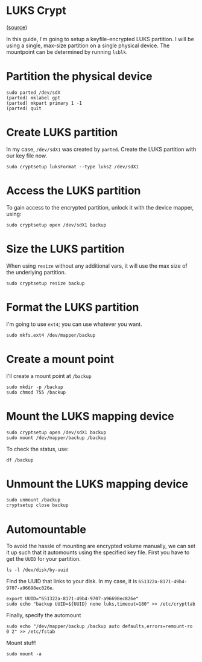 # LUKS Crypt

([source](https://gist.github.com/naomik/5428370))

In this guide, I'm going to setup a keyfile-encrypted LUKS partition. I will be using a single, max-size partition on a single physical device. The mountpoint can be determined by running `lsblk`.

# Partition the physical device

```console
sudo parted /dev/sdX
(parted) mklabel gpt
(parted) mkpart primary 1 -1
(parted) quit
```

# Create LUKS partition

In my case, `/dev/sdX1` was created by `parted`. Create the LUKS partition with our key file now.

```console
sudo cryptsetup luksFormat --type luks2 /dev/sdX1
```

# Access the LUKS partition

To gain access to the encrypted partition, unlock it with the device mapper, using:

```console
sudo cryptsetup open /dev/sdX1 backup
```

# Size the LUKS partition

When using `resize` without any additional vars, it will use the max size of the underlying partition.

```console
sudo cryptsetup resize backup
```

# Format the LUKS partition

I'm going to use `ext4`; you can use whatever you want.

```console
sudo mkfs.ext4 /dev/mapper/backup
```

# Create a mount point

I'll create a mount point at `/backup`

```console
sudo mkdir -p /backup
sudo chmod 755 /backup
```

# Mount the LUKS mapping device

```console
sudo cryptsetup open /dev/sdX1 backup
sudo mount /dev/mapper/backup /backup
```

To check the status, use:

```console
df /backup
```

# Unmount the LUKS mapping device

```console
sudo unmount /backup
cryptsetup close backup
```

# Automountable

To avoid the hassle of mounting are encrypted volume manually, we can set it up such that it automounts using the specified key file. First you have to get the `UUID` for your partition.

```console
ls -l /dev/disk/by-uuid
```

Find the UUID that links to your disk. In my case, it is `651322a-8171-49b4-9707-a96698ec826e`.

```console
export UUID="651322a-8171-49b4-9707-a96698ec826e"
sudo echo "backup UUID=${UUID} none luks,timeout=180" >> /etc/crypttab
```

Finally, specify the automount

```console
sudo echo "/dev/mapper/backup /backup auto defaults,errors=remount-ro 0 2" >> /etc/fstab
```

Mount stuff!

```console
sudo mount -a
```
